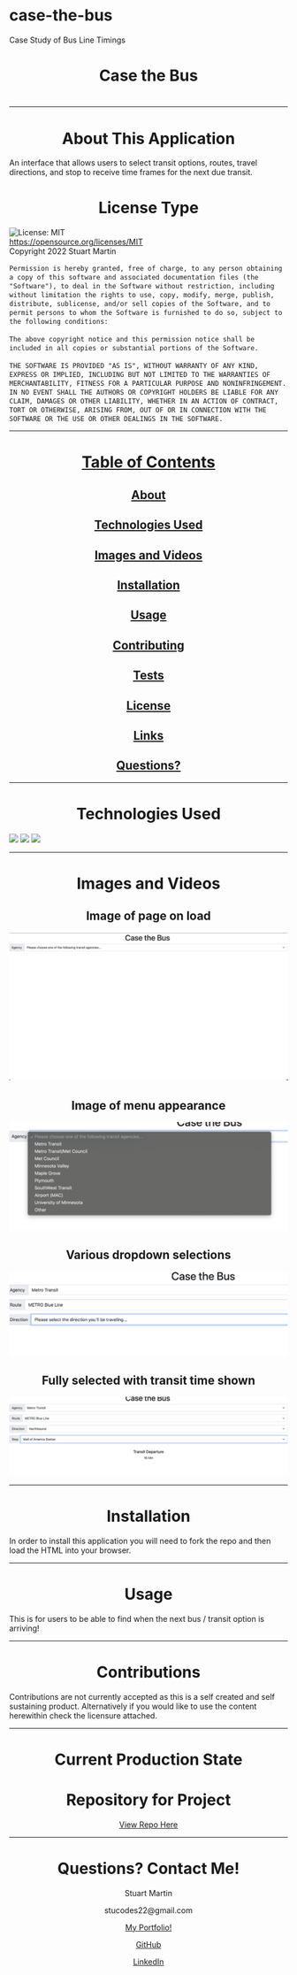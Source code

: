 # case-the-bus
Case Study of Bus Line Timings

<h1 align="center" id="top"> Case the Bus </h1>
  <h1 align="center"></h1>
  
  ---
  
  <h1 align="center" id="about">About This Application</h1>
  
  An interface that allows users to select transit options, routes, travel directions, and stop to receive time frames for the next due transit. 

  <h1 align="center" id="license">License Type</h1>


  ![License: MIT](https://img.shields.io/badge/License-MIT-yellow.svg)
  <br>
  https://opensource.org/licenses/MIT
  <br>
  Copyright 2022 Stuart Martin 

    Permission is hereby granted, free of charge, to any person obtaining a copy of this software and associated documentation files (the "Software"), to deal in the Software without restriction, including without limitation the rights to use, copy, modify, merge, publish, distribute, sublicense, and/or sell copies of the Software, and to permit persons to whom the Software is furnished to do so, subject to the following conditions:
    
    The above copyright notice and this permission notice shall be included in all copies or substantial portions of the Software.
    
    THE SOFTWARE IS PROVIDED "AS IS", WITHOUT WARRANTY OF ANY KIND, EXPRESS OR IMPLIED, INCLUDING BUT NOT LIMITED TO THE WARRANTIES OF MERCHANTABILITY, FITNESS FOR A PARTICULAR PURPOSE AND NONINFRINGEMENT. IN NO EVENT SHALL THE AUTHORS OR COPYRIGHT HOLDERS BE LIABLE FOR ANY CLAIM, DAMAGES OR OTHER LIABILITY, WHETHER IN AN ACTION OF CONTRACT, TORT OR OTHERWISE, ARISING FROM, OUT OF OR IN CONNECTION WITH THE SOFTWARE OR THE USE OR OTHER DEALINGS IN THE SOFTWARE.
  
  ---
  
  <h1 align="center"><a href="#top">Table of Contents</a></h1>
  <h2 align="center"><a href="#about">About</a></h2>
  <h2 align="center"><a href="#technologies">Technologies Used</a></h2>
  <h2 align="center"><a href="#images">Images and Videos</a></h2>
  <h2 align="center"><a href="#installation">Installation</a></h2>
  <h2 align="center"><a href="#usage">Usage</a></h2>
  <h2 align="center"><a href="#contributing">Contributing</a></h2>
  <h2 align="center"><a href="#tests">Tests</a></h2>
  <h2 align="center"><a href="#license">License</a></h2>
  <h2 align="center"><a href="#current">Links</a></h2>
  <h2 align="center"><a href="#questions">Questions?</a></h2>
  
  ---
  
  <h1 align="center" id="technologies">Technologies Used</h1>
  
  <img src="https://img.shields.io/badge/HTML-orange"/> 

  <img src="https://img.shields.io/badge/CSS-blue"/> 

  <img src="https://img.shields.io/badge/JavaScript-red"/>
  
  ---
  
  <h1 align="center" id="images">Images and Videos</h1>
  <h2 align='center'> Image of page on load </h2>

  ![Image of initial start page. Image of initial start page.]( ./assets/images/Screen%20Shot%202022-11-14%20at%2010.47.34%20PM.png "onLaunch")
  
  <h2 align='center'> Image of menu appearance </h2>

  ![Image of dropdown menu appearance. Image of dropdown menu appearance.]( ./assets/images/Screen%20Shot%202022-11-14%20at%2010.47.49%20PM.png "Menu Style") 

<h2 align='center'> Various dropdown selections </h2>

  ![Image of various menu dropdown choices from the different categories. Image of various menu dropdown choices from the different categories.]( ./assets/images/Screen%20Shot%202022-11-14%20at%2010.48.05%20PM.png "Options")

  <h2 align='center'> Fully selected with transit time shown </h2>

  ![Image of all menus filled and a time til departure. Image of all menus filled and a time til departure.]( ./assets/images/Screen%20Shot%202022-11-14%20at%2010.48.20%20PM.png "Time to Departure")
  
  ---
  
  <h1 align="center" id="installation">Installation</h1>
  
  In order to install this application you will need to fork the repo and then load the HTML into your browser. 
  
  ---
  
  <h1 align="center" id="usage">Usage</h1>
  
  This is for users to be able to find when the next bus / transit option is arriving! 
  
  ---
  
  <h1 align="center" id="contributions">Contributions</h1>
  
  Contributions are not currently accepted as this is a self created and self sustaining product. Alternatively if you would like to use the content herewithin check the licensure attached.
  
  ---
  
  <h1 align="center"id="current">Current Production State</h1>
  
  <h1 align="center">Repository for Project</h1>
  
  <p align="center"><a href="https://github.com/StuMartin22/case-the-bus">View Repo Here</a></p>
  
  ---
  
  <h1 align="center" id="questions">Questions? Contact Me!</h1>
  
  <p align="center">Stuart Martin</p>
  <p align="center">stucodes22@gmail.com</p>
  <p align="center"><a href="https://smartincodes.com" >My Portfolio!</a></p>
  <p align="center"><a href="https://github.com/StuMartin22" >GitHub</a></p>
  <p align="center"><a href="https://www.linkedin.com/in/stumartin22/" >LinkedIn</a></p>
